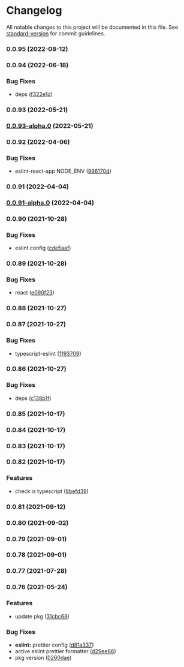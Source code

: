 # Changelog

All notable changes to this project will be documented in this file. See [standard-version](https://github.com/conventional-changelog/standard-version) for commit guidelines.

### 0.0.95 (2022-08-12)

### 0.0.94 (2022-06-18)


### Bug Fixes

* deps ([f322e1d](https://github.com/planjs/fabric/commit/f322e1ded9b5a16bab789313142703a2dc14bd2f))

### 0.0.93 (2022-05-21)

### [0.0.93-alpha.0](https://github.com/planjs/fabric/compare/v0.0.92...v0.0.93-alpha.0) (2022-05-21)

### 0.0.92 (2022-04-06)


### Bug Fixes

* eslint-react-app NODE_ENV ([996170d](https://github.com/planjs/fabric/commit/996170ddf585a59ccf067bca05e4b87e6c8cc6ec))

### 0.0.91 (2022-04-04)

### [0.0.91-alpha.0](https://github.com/planjs/fabric/compare/v0.0.90...v0.0.91-alpha.0) (2022-04-04)

### 0.0.90 (2021-10-28)


### Bug Fixes

* eslint config ([cde5aaf](https://github.com/planjs/fabric/commit/cde5aaf1f685dcafa06277e1e6437aa667d4b09e))

### 0.0.89 (2021-10-28)


### Bug Fixes

* react ([e090f23](https://github.com/planjs/fabric/commit/e090f238bdc0dded43b2d46677710aacd5b8b3c5))

### 0.0.88 (2021-10-27)

### 0.0.87 (2021-10-27)


### Bug Fixes

* typescript-eslint ([1193709](https://github.com/planjs/fabric/commit/1193709feef63a532f2322592853c2f35c5e6f5b))

### 0.0.86 (2021-10-27)


### Bug Fixes

* deps ([c138b1f](https://github.com/planjs/fabric/commit/c138b1f4d6d0a01f798b56389233fe85a29e3fb0))

### 0.0.85 (2021-10-17)

### 0.0.84 (2021-10-17)

### 0.0.83 (2021-10-17)

### 0.0.82 (2021-10-17)


### Features

* check is typescript ([8befd39](https://github.com/planjs/fabric/commit/8befd39e10b9d02971dc029579a9ddac7043622a))

### 0.0.81 (2021-09-12)

### 0.0.80 (2021-09-02)

### 0.0.79 (2021-09-01)

### 0.0.78 (2021-09-01)

### 0.0.77 (2021-07-28)

### 0.0.76 (2021-05-24)


### Features

* update pkg ([31cbc68](https://github.com/planjs/fabric/commit/31cbc682eb9ddf006c13a558775437780964b577))


### Bug Fixes

* **eslint:** prettier config ([d81a337](https://github.com/planjs/fabric/commit/d81a3375f0bb4c03b48cad397bd7d8bf98c41f3c))
* active eslint prettier formatter ([d29ee66](https://github.com/planjs/fabric/commit/d29ee667e46474bdb112d8f2a09d7ecc3b59693f))
* pkg version ([0260dae](https://github.com/planjs/fabric/commit/0260daeba29c100f3f9555dc3d5c951c6c51d976))
